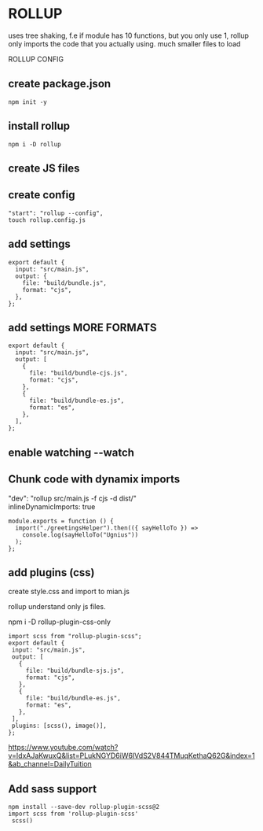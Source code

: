 # ROLLUP

uses tree shaking, f.e if module has 10 functions, but you only use 1, rollup only imports the code that you actually using. much smaller files to load

ROLLUP CONFIG

## create package.json

```
npm init -y
```

## install rollup

```
npm i -D rollup
```

## create JS files

## create config

```
"start": "rollup --config",
touch rollup.config.js
```

## add settings

```
export default {
  input: "src/main.js",
  output: {
    file: "build/bundle.js",
    format: "cjs",
  },
};
```

## add settings MORE FORMATS

```
export default {
  input: "src/main.js",
  output: [
    {
      file: "build/bundle-cjs.js",
      format: "cjs",
    },
    {
      file: "build/bundle-es.js",
      format: "es",
    },
  ],
};
```

## enable watching --watch

## Chunk code with dynamix imports

"dev": "rollup src/main.js -f cjs -d dist/" <br>
inlineDynamicImports: true

```
module.exports = function () {
  import("./greetingsHelper").then(({ sayHelloTo }) =>
    console.log(sayHelloTo("Ugnius"))
  );
};
```

## add plugins (css)

create style.css and import to mian.js

rollup understand only js files.

npm i -D rollup-plugin-css-only

```
import scss from "rollup-plugin-scss";
export default {
 input: "src/main.js",
 output: [
   {
     file: "build/bundle-sjs.js",
     format: "cjs",
   },
   {
     file: "build/bundle-es.js",
     format: "es",
   },
 ],
 plugins: [scss(), image()],
};
```

https://www.youtube.com/watch?v=IdxAJaKwuxQ&list=PLukNGYD6iW6IVdS2V844TMuqKethaQ62G&index=1&ab_channel=DailyTuition

## Add sass support

```
npm install --save-dev rollup-plugin-scss@2
import scss from 'rollup-plugin-scss'
 scss()
```
